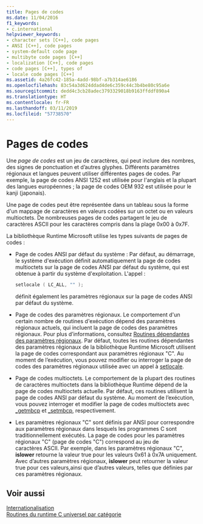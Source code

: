 ```yaml
---
title: Pages de codes
ms.date: 11/04/2016
f1_keywords:
- c.international
helpviewer_keywords:
- character sets [C++], code pages
- ANSI [C++], code pages
- system-default code page
- multibyte code pages [C++]
- localization [C++], code pages
- code pages [C++], types of
- locale code pages [C++]
ms.assetid: 4a26fc42-185a-4add-98bf-a7b314ae6186
ms.openlocfilehash: 83c54a3d624ddad4de6c359c44c3b4be80c95a6e
ms.sourcegitcommit: dedd4c3cb28adec3793329018b9163ffddf890a4
ms.translationtype: HT
ms.contentlocale: fr-FR
ms.lasthandoff: 03/11/2019
ms.locfileid: "57738570"
---
```

# <a name="code-pages"></a>Pages de codes

Une *page de codes* est un jeu de caractères, qui peut inclure des nombres, des signes de ponctuation et d’autres glyphes. Différents paramètres régionaux et langues peuvent utiliser différentes pages de codes. Par exemple, la page de codes ANSI 1252 est utilisée pour l'anglais et la plupart des langues européennes ; la page de codes OEM 932 est utilisée pour le kanji (japonais).

Une page de codes peut être représentée dans un tableau sous la forme d'un mappage de caractères en valeurs codées sur un octet ou en valeurs multioctets. De nombreuses pages de codes partagent le jeu de caractères ASCII pour les caractères compris dans la plage 0x00 à 0x7F.

La bibliothèque Runtime Microsoft utilise les types suivants de pages de codes :

- Page de codes ANSI par défaut du système : Par défaut, au démarrage, le système d'exécution définit automatiquement la page de codes multioctets sur la page de codes ANSI par défaut du système, qui est obtenue à partir du système d'exploitation. L'appel :

    ```C
    setlocale ( LC_ALL, "" );
    ```

   définit également les paramètres régionaux sur la page de codes ANSI par défaut du système.

- Page de codes des paramètres régionaux. Le comportement d'un certain nombre de routines d'exécution dépend des paramètres régionaux actuels, qui incluent la page de codes des paramètres régionaux. Pour plus d’informations, consultez [Routines dépendantes des paramètres régionaux](../c-runtime-library/locale.md). Par défaut, toutes les routines dépendantes des paramètres régionaux de la bibliothèque Runtime Microsoft utilisent la page de codes correspondant aux paramètres régionaux "C". Au moment de l’exécution, vous pouvez modifier ou interroger la page de codes des paramètres régionaux utilisée avec un appel à [setlocale](../c-runtime-library/reference/setlocale-wsetlocale.md).

- Page de codes multioctets. Le comportement de la plupart des routines de caractères multioctets dans la bibliothèque Runtime dépend de la page de codes multioctets actuelle. Par défaut, ces routines utilisent la page de codes ANSI par défaut du système. Au moment de l’exécution, vous pouvez interroger et modifier la page de codes multioctets avec [_getmbcp](../c-runtime-library/reference/getmbcp.md) et [_setmbcp](../c-runtime-library/reference/setmbcp.md), respectivement.

- Les paramètres régionaux "C" sont définis par ANSI pour correspondre aux paramètres régionaux dans lesquels les programmes C sont traditionnellement exécutés. La page de codes pour les paramètres régionaux "C" (page de codes "C") correspond au jeu de caractères ASCII. Par exemple, dans les paramètres régionaux "C", **islower** retourne la valeur true pour les valeurs 0x61 à 0x7A uniquement. Avec d’autres paramètres régionaux, **islower** peut retourner la valeur true pour ces valeurs,ainsi que d’autres valeurs, telles que définies par ces paramètres régionaux.

## <a name="see-also"></a>Voir aussi

[Internationalisation](../c-runtime-library/internationalization.md)<br/>
[Routines du runtime C universel par catégorie](../c-runtime-library/run-time-routines-by-category.md)<br/>
